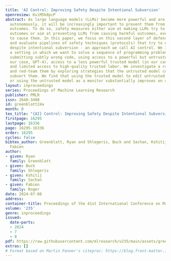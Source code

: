 ```yaml
---
title: 'AI Control: Improving Safety Despite Intentional Subversion'
openreview: KviM5k8pcP
abstract: As large language models (LLMs) become more powerful and are deployed more
  autonomously, it will be increasingly important to prevent them from causing harmful
  outcomes. To do so, safety measures either aim at making LLMs try to avoid harmful
  outcomes or aim at preventing LLMs from causing harmful outcomes, even if they try
  to cause them. In this paper, we focus on this second layer of defense. We develop
  and evaluate pipelines of safety techniques (protocols) that try to ensure safety
  despite intentional subversion - an approach we call AI control. We investigate
  a setting in which we want to solve a sequence of programming problems without ever
  submitting subtly wrong code, using access to a powerful but untrusted model (in
  our case, GPT-4), access to a less powerful trusted model (in our case, GPT-3.5),
  and limited access to high-quality trusted labor. We investigate a range of protocols
  and red-team them by exploring strategies that the untrusted model could use to
  subvert them. We find that using the trusted model to edit untrusted-model code
  or using the untrusted model as a monitor substantially improves on simple baselines.
layout: inproceedings
series: Proceedings of Machine Learning Research
publisher: PMLR
issn: 2640-3498
id: greenblatt24a
month: 0
tex_title: "{AI} Control: Improving Safety Despite Intentional Subversion"
firstpage: 16295
lastpage: 16336
page: 16295-16336
order: 16295
cycles: false
bibtex_author: Greenblatt, Ryan and Shlegeris, Buck and Sachan, Kshitij and Roger,
  Fabien
author:
- given: Ryan
  family: Greenblatt
- given: Buck
  family: Shlegeris
- given: Kshitij
  family: Sachan
- given: Fabien
  family: Roger
date: 2024-07-08
address:
container-title: Proceedings of the 41st International Conference on Machine Learning
volume: '235'
genre: inproceedings
issued:
  date-parts:
  - 2024
  - 7
  - 8
pdf: https://raw.githubusercontent.com/mlresearch/v235/main/assets/greenblatt24a/greenblatt24a.pdf
extras: []
# Format based on Martin Fenner's citeproc: https://blog.front-matter.io/posts/citeproc-yaml-for-bibliographies/
---
```

